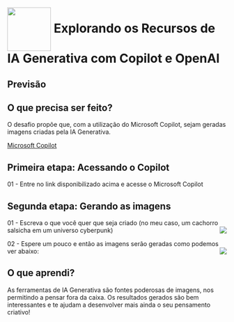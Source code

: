<h1>
    <a href="https://github.com/AureliobotIA/Microsoft-Fundamentos-de-IA-DIO/blob/main/01%20Trabalhando%20com%20Machine%20Learning%20na%20Pr%C3%A1tica%20no%20Azure%20ML/download.jpg/">
     <img align="center" width="100px" src="https://github.com/AureliobotIA/Microsoft-Fundamentos-de-IA-DIO/blob/main/01%20Trabalhando%20com%20Machine%20Learning%20na%20Pr%C3%A1tica%20no%20Azure%20ML/download.jpg"></a>
    <span> Explorando os Recursos de IA Generativa com Copilot e OpenAI</span>
</h1>

## Previsão

## O que precisa ser feito?

O desafio propõe que, com a utilização do Microsoft Copilot, sejam geradas imagens criadas pela IA Generativa.

[Microsoft Copilot](copilot.microsoft.com)

## Primeira etapa: Acessando o Copilot 

01 - Entre no link disponibilizado acima e acesse o Microsoft Copilot

## Segunda etapa: Gerando as imagens

01 - Escreva o que você quer que seja criado (no meu caso, um cachorro salsicha em um universo cyberpunk)
<img align="right" src="https://github.com/miguelfmds/bootcamp-microsoft-azure-ai-fundamentals/assets/157380435/00e33553-8d3f-4891-bc89-7c3cef35edce" width=""/> 

02 - Espere um pouco e então as imagens serão geradas como podemos ver abaixo:
<img align="right" src="https://github.com/miguelfmds/bootcamp-microsoft-azure-ai-fundamentals/assets/157380435/2d6e3cbf-0a6f-4fee-b7fc-620f75722b27" width=""/> 

## O que aprendi?  

As ferramentas de IA Generativa são fontes poderosas de imagens, nos permitindo a pensar fora da caixa. Os resultados gerados são bem interessantes e te ajudam a desenvolver mais ainda o seu pensamento criativo!
